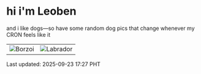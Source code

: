 # hi i'm Leoben

and i like dogs—so have some random dog pics that change whenever my CRON feels like it

|  |  |
|--------|----------|
| ![Borzoi](https://random-dog-vercel.vercel.app/api/random-borzoi?v=1758619644) | ![Labrador](https://random-dog-vercel.vercel.app/api/random-labrador?v=1758619644) |

Last updated: 2025-09-23 17:27 PHT
